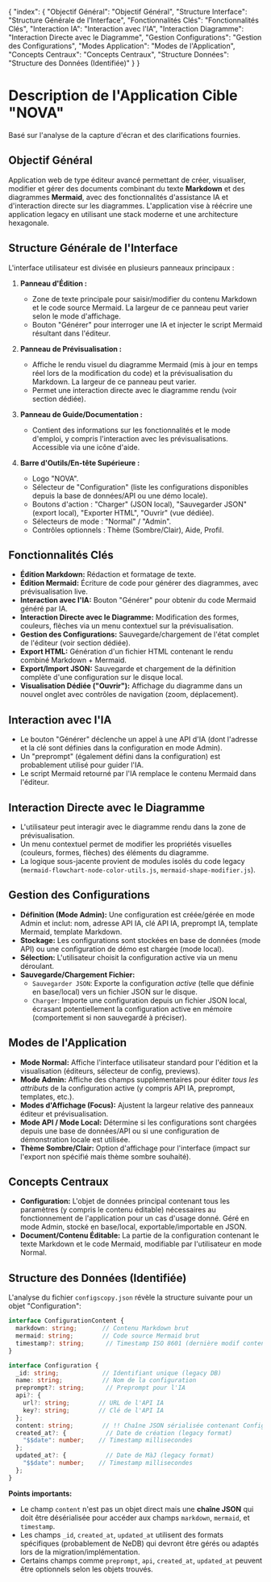 {
  "index": {
    "Objectif Général": "Objectif Général",
    "Structure Interface": "Structure Générale de l\'Interface",
    "Fonctionnalités Clés": "Fonctionnalités Clés",
    "Interaction IA": "Interaction avec l\'IA",
    "Interaction Diagramme": "Interaction Directe avec le Diagramme",
    "Gestion Configurations": "Gestion des Configurations",
    "Modes Application": "Modes de l\'Application",
    "Concepts Centraux": "Concepts Centraux",
    "Structure Données": "Structure des Données (Identifiée)"
  }
}

# Description de l'Application Cible "NOVA"

Basé sur l'analyse de la capture d'écran et des clarifications fournies.

## Objectif Général

Application web de type éditeur avancé permettant de créer, visualiser, modifier et gérer des documents combinant du texte **Markdown** et des diagrammes **Mermaid**, avec des fonctionnalités d'assistance IA et d'interaction directe sur les diagrammes. L'application vise à réécrire une application legacy en utilisant une stack moderne et une architecture hexagonale.

## Structure Générale de l'Interface

L'interface utilisateur est divisée en plusieurs panneaux principaux :

1.  **Panneau d'Édition :**
    *   Zone de texte principale pour saisir/modifier du contenu Markdown et le code source Mermaid. La largeur de ce panneau peut varier selon le mode d'affichage.
    *   Bouton "Générer" pour interroger une IA et injecter le script Mermaid résultant dans l'éditeur.

2.  **Panneau de Prévisualisation :**
    *   Affiche le rendu visuel du diagramme Mermaid (mis à jour en temps réel lors de la modification du code) et la prévisualisation du Markdown. La largeur de ce panneau peut varier.
    *   Permet une interaction directe avec le diagramme rendu (voir section dédiée).

3.  **Panneau de Guide/Documentation :**
    *   Contient des informations sur les fonctionnalités et le mode d'emploi, y compris l'interaction avec les prévisualisations. Accessible via une icône d'aide.

4.  **Barre d'Outils/En-tête Supérieure :**
    *   Logo "NOVA".
    *   Sélecteur de "Configuration" (liste les configurations disponibles depuis la base de données/API ou une démo locale).
    *   Boutons d'action : "Charger" (JSON local), "Sauvegarder JSON" (export local), "Exporter HTML", "Ouvrir" (vue dédiée).
    *   Sélecteurs de mode : "Normal" / "Admin".
    *   Contrôles optionnels : Thème (Sombre/Clair), Aide, Profil.

## Fonctionnalités Clés

*   **Édition Markdown:** Rédaction et formatage de texte.
*   **Édition Mermaid:** Écriture de code pour générer des diagrammes, avec prévisualisation live.
*   **Interaction avec l'IA:** Bouton "Générer" pour obtenir du code Mermaid généré par IA.
*   **Interaction Directe avec le Diagramme:** Modification des formes, couleurs, flèches via un menu contextuel sur la prévisualisation.
*   **Gestion des Configurations:** Sauvegarde/chargement de l'état complet de l'éditeur (voir section dédiée).
*   **Export HTML:** Génération d'un fichier HTML contenant le rendu combiné Markdown + Mermaid.
*   **Export/Import JSON:** Sauvegarde et chargement de la définition complète d'une configuration sur le disque local.
*   **Visualisation Dédiée ("Ouvrir"):** Affichage du diagramme dans un nouvel onglet avec contrôles de navigation (zoom, déplacement).

## Interaction avec l'IA

*   Le bouton "Générer" déclenche un appel à une API d'IA (dont l'adresse et la clé sont définies dans la configuration en mode Admin).
*   Un "preprompt" (également défini dans la configuration) est probablement utilisé pour guider l'IA.
*   Le script Mermaid retourné par l'IA remplace le contenu Mermaid dans l'éditeur.

## Interaction Directe avec le Diagramme

*   L'utilisateur peut interagir avec le diagramme rendu dans la zone de prévisualisation.
*   Un menu contextuel permet de modifier les propriétés visuelles (couleurs, formes, flèches) des éléments du diagramme.
*   La logique sous-jacente provient de modules isolés du code legacy (`mermaid-flowchart-node-color-utils.js`, `mermaid-shape-modifier.js`).

## Gestion des Configurations

*   **Définition (Mode Admin):** Une configuration est créée/gérée en mode Admin et inclut: nom, adresse API IA, clé API IA, preprompt IA, template Mermaid, template Markdown.
*   **Stockage:** Les configurations sont stockées en base de données (mode API) ou une configuration de démo est chargée (mode local).
*   **Sélection:** L'utilisateur choisit la configuration active via un menu déroulant.
*   **Sauvegarde/Chargement Fichier:**
    *   `Sauvegarder JSON`: Exporte la configuration *active* (telle que définie en base/local) vers un fichier JSON sur le disque.
    *   `Charger`: Importe une configuration depuis un fichier JSON local, écrasant potentiellement la configuration active en mémoire (comportement si non sauvegardé à préciser).

## Modes de l'Application

*   **Mode Normal:** Affiche l'interface utilisateur standard pour l'édition et la visualisation (éditeurs, sélecteur de config, previews).
*   **Mode Admin:** Affiche des champs supplémentaires pour éditer *tous les attributs* de la configuration active (y compris API IA, preprompt, templates, etc.).
*   **Modes d'Affichage (Focus):** Ajustent la largeur relative des panneaux éditeur et prévisualisation.
*   **Mode API / Mode Local:** Détermine si les configurations sont chargées depuis une base de données/API ou si une configuration de démonstration locale est utilisée.
*   **Thème Sombre/Clair:** Option d'affichage pour l'interface (impact sur l'export non spécifié mais thème sombre souhaité).

## Concepts Centraux

*   **Configuration:** L'objet de données principal contenant tous les paramètres (y compris le contenu éditable) nécessaires au fonctionnement de l'application pour un cas d'usage donné. Géré en mode Admin, stocké en base/local, exportable/importable en JSON.
*   **Document/Contenu Éditable:** La partie de la configuration contenant le texte Markdown et le code Mermaid, modifiable par l'utilisateur en mode Normal.

## Structure des Données (Identifiée)

L'analyse du fichier `configscopy.json` révèle la structure suivante pour un objet "Configuration":

```typescript
interface ConfigurationContent {
  markdown: string;       // Contenu Markdown brut
  mermaid: string;        // Code source Mermaid brut
  timestamp?: string;      // Timestamp ISO 8601 (dernière modif contenu?)
}

interface Configuration {
  _id: string;            // Identifiant unique (legacy DB)
  name: string;           // Nom de la configuration
  preprompt?: string;      // Preprompt pour l'IA
  api?: {
    url?: string;        // URL de l'API IA
    key?: string;        // Clé de l'API IA
  };
  content: string;        // !! Chaîne JSON sérialisée contenant ConfigurationContent !!
  created_at?: {           // Date de création (legacy format)
    "$$date": number;    // Timestamp millisecondes
  };
  updated_at?: {           // Date de MàJ (legacy format)
    "$$date": number;    // Timestamp millisecondes
  };
}
```

**Points importants:**

*   Le champ `content` n'est pas un objet direct mais une **chaîne JSON** qui doit être désérialisée pour accéder aux champs `markdown`, `mermaid`, et `timestamp`.
*   Les champs `_id`, `created_at`, `updated_at` utilisent des formats spécifiques (probablement de NeDB) qui devront être gérés ou adaptés lors de la migration/implémentation.
*   Certains champs comme `preprompt`, `api`, `created_at`, `updated_at` peuvent être optionnels selon les objets trouvés. 